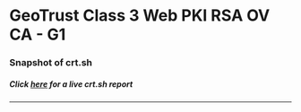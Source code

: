 # GeoTrust Class 3 Web PKI RSA OV CA - G1
### Snapshot of crt.sh
##### Click [here](https://crt.sh/?q=FF60AD0832C294495C9076BCC009D2A46038ED986FE7D11EFA54A61E76AC1688) for a live crt.sh report

---
